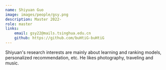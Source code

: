 ```yaml
---
name: Shiyuan Guo  
image: images/people/gsy.png  
description: Master 2022-  
role: master  
links:
    email: gsy22@mails.tsinghua.edu.cn  
    github: https://github.com/buHtiG-buHtiG  
--- 
```


Shiyuan's research interests are mainly about learning and ranking models, personalized recommendation, etc. He likes photography, traveling and music.